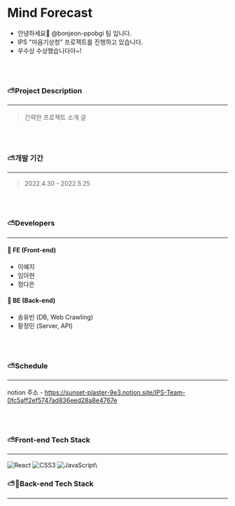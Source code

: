 # Mind Forecast

* 안녕하세요👋 @bonjeon-ppobgi 팀 입니다.
* IPS "마음기상청" 프로젝트를 진행하고 있습니다.
* 우수상 수상했습니다아~!

<br><br>  
### ⛅️Project Description <hr/>
> 간략한 프로젝트 소개 글

<br><br>

### ⛅️개발 기간 <hr/>
> 2022.4.30 - 2022.5.25

<br><br>

### ⛅️Developers <hr/>
#### 🦋 FE (Front-end)
* 이예지
* 임아현
* 정다은

#### 🌿 BE (Back-end)
* 송유빈 (DB, Web Crawling)
* 황정민 (Server, API)

<br><br>

### ⛅️Schedule <hr/>
notion 주소 - https://sunset-plaster-9e3.notion.site/IPS-Team-0fc5aff2ef5747ad836eed28a8e4767e

<br><br>

### ⛅️Front-end Tech Stack <hr/>
![React](https://img.shields.io/badge/react-%2320232a.svg?style=for-the-badge&logo=react&logoColor=%2361DAFB)
![CSS3](https://img.shields.io/badge/css3-%231572B6.svg?style=for-the-badge&logo=css3&logoColor=white)
![JavaScript](https://img.shields.io/badge/javascript-%23323330.svg?style=for-the-badge&logo=javascript&logoColor=%23F7DF1E)\

### ⛅️Back-end Tech Stack <hr/>
